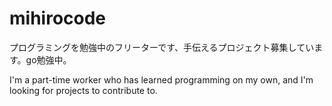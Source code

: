 # mihirocode

プログラミングを勉強中のフリーターです、手伝えるプロジェクト募集しています。go勉強中。

I'm a part-time worker who has learned programming on my own, and I'm looking for projects to contribute to.
